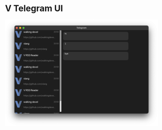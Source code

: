 # V Telegram UI

![Screenshot](https://raw.githubusercontent.com/walkingdevel/v-telegram-ui/main/docs/screenshots/window.png)
